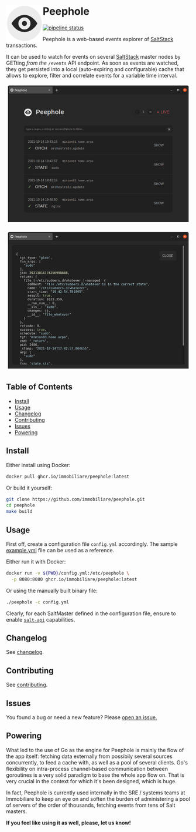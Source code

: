 # Peephole <a href="#peephole"><img align="left" width="100px" src="https://github.com/immobiliare/peephole/blob/master/kiosk/assets/static/peephole.png"></a>

[![pipeline status](https://github.com/immobiliare/peephole/actions/workflows/test.yml/badge.svg)](https://github.com/immobiliare/peephole/actions/workflows)

Peephole is a web-based events explorer of [SaltStack](https://github.com/saltstack/salt) transactions.

It can be used to watch for events on several [SaltStack](https://github.com/saltstack/salt) master nodes by GETting _from the_ `/events` API endpoint.
As soon as events are watched, they get persisted into a local (auto-expiring and configurable) cache that allows to explore, filter and correlate events for a variable time interval.

[![Peephole homepage](https://github.com/immobiliare/peephole/blob/master/.github/sample-1.png)](#peephole)

[![Peephole detail](https://github.com/immobiliare/peephole/blob/master/.github/sample-2.png)](#peephole)

## Table of Contents

- [Install](#install)
- [Usage](#usage)
- [Changelog](#changelog)
- [Contributing](#contributing)
- [Issues](#issues)
- [Powering](#powering)

## Install

Either install using Docker:

```bash
docker pull ghcr.io/immobiliare/peephole:latest
```

Or build it yourself:

```bash
git clone https://github.com/immobiliare/peephole.git
cd peephole
make build
```

## Usage

First off, create a configuration file `config.yml` accordingly.
The sample [example.yml](../example.yml) file can be used as a reference.

Either run it with Docker:

```bash
docker run -v ${PWD}/config.yml:/etc/peephole \
  -p 8080:8080 ghcr.io/immobiliare/peephole:latest
```

Or using the manually built binary file:

```bash
./peephole -c config.yml
```

Clearly, for each SaltMaster defined in the configuration file, ensure to enable [`salt-api`](https://docs.saltproject.io/en/latest/ref/cli/salt-api.html) capabilities.

## Changelog

See [changelog](./CHANGELOG.md).

## Contributing

See [contributing](./CONTRIBUTING.md).

## Issues

You found a bug or need a new feature? Please <a href="https://github.com/immobiliare/peephole/issues/new" target="_blank">open an issue.</a>

## Powering

What led to the use of Go as the engine for Peephole is mainly the flow of the app itself: fetching data externally from possibily several sources concurrently, to feed a cache with, as well as a pool of several clients.
Go's flexibility on intra-process channel-based communication between goroutines is a very solid paradigm to base the whole app flow on.
That is very crucial in the context for which it's been designed, which is huge.

In fact, Peephole is currently used internally in the SRE / systems teams at Immobiliare to keep an eye on and soften the burden of administering a pool of servers of the order of thousands, fetching events from tens of Salt masters.

**If you feel like using it as well, please, let us know!**